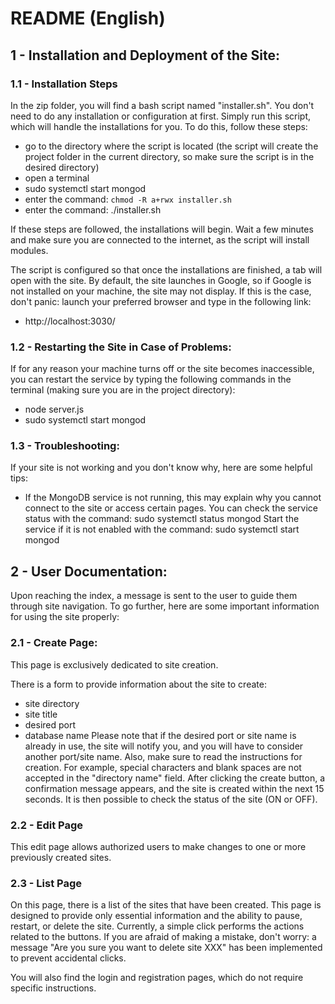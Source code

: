 # README (English)

## 1 - Installation and Deployment of the Site:

### 1.1 - Installation Steps
In the zip folder, you will find a bash script named "installer.sh". You don't need to do any installation or configuration at first. Simply run this script, which will handle the installations for you. To do this, follow these steps:
  - go to the directory where the script is located (the script will create the project folder in the current directory, so make sure the script is in the desired directory)
  - open a terminal
  - sudo systemctl start mongod
  - enter the command: ```chmod -R a+rwx installer.sh```
  - enter the command: ./installer.sh

If these steps are followed, the installations will begin. Wait a few minutes and make sure you are connected to the internet, as the script will install modules.

The script is configured so that once the installations are finished, a tab will open with the site. By default, the site launches in Google, so if Google is not installed on your machine, the site may not display. If this is the case, don't panic: launch your preferred browser and type in the following link:
  - http://localhost:3030/

### 1.2 - Restarting the Site in Case of Problems:

If for any reason your machine turns off or the site becomes inaccessible, you can restart the service by typing the following commands in the terminal (making sure you are in the project directory):
  - node server.js
  - sudo systemctl start mongod

### 1.3 - Troubleshooting:
If your site is not working and you don't know why, here are some helpful tips:

- If the MongoDB service is not running, this may explain why you cannot connect to the site or access certain pages. You can check the service status with the command: sudo systemctl status mongod
Start the service if it is not enabled with the command: sudo systemctl start mongod

## 2 - User Documentation:

Upon reaching the index, a message is sent to the user to guide them through site navigation. To go further, here are some important information for using the site properly:

### 2.1 - Create Page:

This page is exclusively dedicated to site creation.

There is a form to provide information about the site to create:

- site directory
- site title
- desired port
- database name
Please note that if the desired port or site name is already in use, the site will notify you, and you will have to consider another port/site name. Also, make sure to read the instructions for creation. For example, special characters and blank spaces are not accepted in the "directory name" field.
After clicking the create button, a confirmation message appears, and the site is created within the next 15 seconds. It is then possible to check the status of the site (ON or OFF).

### 2.2 - Edit Page
This edit page allows authorized users to make changes to one or more previously created sites.

### 2.3 - List Page
On this page, there is a list of the sites that have been created. This page is designed to provide only essential information and the ability to pause, restart, or delete the site. Currently, a simple click performs the actions related to the buttons. If you are afraid of making a mistake, don't worry: a message "Are you sure you want to delete site XXX" has been implemented to prevent accidental clicks.

You will also find the login and registration pages, which do not require specific instructions.
